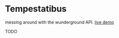 # Tempestatibus
messing around with the wunderground API.
[live demo](https://yannik.dev/github/Tempestatibus/dist)
 
 TODO